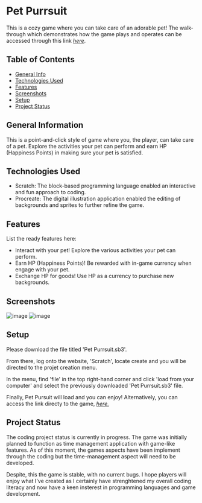 
# Pet Purrsuit
This is a cozy game where you can take care of an adorable pet!
The walk-through which demonstrates how the game plays and operates can be accessed through this link [_here_](https://www.example.com).

## Table of Contents
* [General Info](#general-information)
* [Technologies Used](#technologies-used)
* [Features](#features)
* [Screenshots](#screenshots)
* [Setup](#setup)
* [Project Status](#project-status)

## General Information
This is a point-and-click style of game where you, the player, can take care of a pet. Explore the activities your pet can perform and earn HP (Happiness Points) in making sure your pet is satisfied.

## Technologies Used
- Scratch: The block-based programming language enabled an interactive and fun approach to coding.
- Procreate: The digital illustration application enabled the editing of backgrounds and sprites to further refine the game.

## Features
List the ready features here:
- Interact with your pet! Explore the various activities your pet can perform.
- Earn HP (Happiness Points)! Be rewarded with in-game currency when engage with your pet.
- Exchange HP for goods! Use HP as a currency to purchase new backgrounds.

## Screenshots
![image](https://user-images.githubusercontent.com/117321689/199624779-436664f6-f2b2-4224-8f27-c31bd9bdf9ac.png)
![image](https://user-images.githubusercontent.com/117321689/199624726-bc961ec0-352a-4046-ac7d-6840cf395754.png)


## Setup
Please download the file titled 'Pet Purrsuit.sb3'. 

From there, log onto the website, 'Scratch', locate create and you will be directed to the projet creation menu.

In the menu, find 'file' in the top right-hand corner and click 'load from your computer' and select the previously downloaded 'Pet Purrsuit.sb3' file.

Finally, Pet Pursuit will load and you can enjoy! Alternatively, you can access the link directy to the game, [_here._](https://scratch.mit.edu/projects/753492637)

## Project Status
The coding project status is currently in progress. The game was initially planned to function as time management application with game-like features. As of this moment, the games aspects have been implement through the coding but the time-management aspect will need to be developed.

Despite, this the game is stable, with no current bugs. I hope players will enjoy what I've created as I certainly have strenghtened my overall coding literacy and now have a keen insterest in programming languages and game development. 

